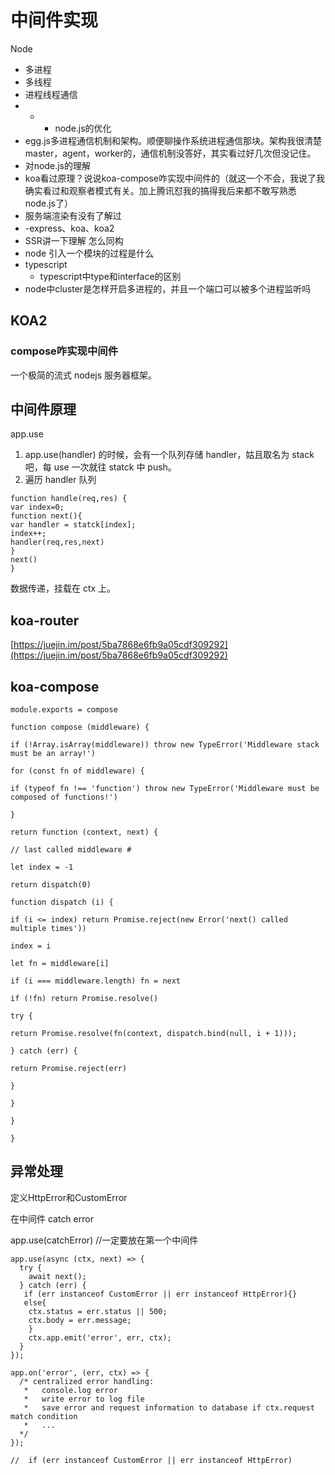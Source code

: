 # 中间件实现

Node

* 多进程
* 多线程
* 进程线程通信
* * * node.js的优化
* egg.js多进程通信机制和架构。顺便聊操作系统进程通信那块。架构我很清楚master，agent，worker的，通信机制没答好，其实看过好几次但没记住。
* 对node.js的理解
* koa看过原理？说说koa-compose咋实现中间件的（就这一个不会，我说了我确实看过和观察者模式有关。加上腾讯怼我的搞得我后来都不敢写熟悉node.js了）
* 服务端渲染有没有了解过
* -express、koa、koa2
* SSR讲一下理解 怎么同构
* node 引入一个模块的过程是什么
* typescript
  * typescript中type和interface的区别
* node中cluster是怎样开启多进程的，并且一个端口可以被多个进程监听吗

## KOA2

### compose咋实现中间件

一个极简的流式 nodejs 服务器框架。

## 中间件原理

app.use

1. app.use\(handler\) 的时候，会有一个队列存储 handler，姑且取名为 stack 吧，每 use 一次就往 statck 中 push。
2. 遍历 handler 队列

```text
function handle(req,res) {
var index=0;
function next(){
var handler = statck[index];
index++;
handler(req,res,next)
}
next()
}
```

数据传递，挂载在 ctx 上。

## koa-router

[https://juejin.im/post/5ba7868e6fb9a05cdf309292](https://juejin.im/post/5ba7868e6fb9a05cdf309292)

## koa-compose

```text
module.exports = compose

function compose (middleware) {

if (!Array.isArray(middleware)) throw new TypeError('Middleware stack must be an array!')

for (const fn of middleware) {

if (typeof fn !== 'function') throw new TypeError('Middleware must be composed of functions!')

}

return function (context, next) {

// last called middleware #

let index = -1

return dispatch(0)

function dispatch (i) {

if (i <= index) return Promise.reject(new Error('next() called multiple times'))

index = i

let fn = middleware[i]

if (i === middleware.length) fn = next

if (!fn) return Promise.resolve()

try {

return Promise.resolve(fn(context, dispatch.bind(null, i + 1)));

} catch (err) {

return Promise.reject(err)

}

}

}

}
```

## 异常处理

定义HttpError和CustomError

在中间件 catch error

app.use\(catchError\) //一定要放在第一个中间件

```text
app.use(async (ctx, next) => {
  try {
    await next();
  } catch (err) {
   if (err instanceof CustomError || err instanceof HttpError){}
   else{
    ctx.status = err.status || 500;
    ctx.body = err.message;
    }
    ctx.app.emit('error', err, ctx);
  }
});

app.on('error', (err, ctx) => {
  /* centralized error handling:
   *   console.log error
   *   write error to log file
   *   save error and request information to database if ctx.request match condition
   *   ...
  */
});

//  if (err instanceof CustomError || err instanceof HttpError)
```

